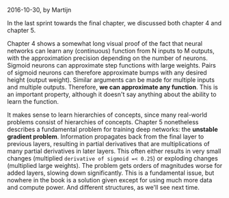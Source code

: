 2016-10-30, by Martijn

In the last sprint towards the final chapter, we discussed both chapter 4
and chapter 5.

Chapter 4 shows a somewhat long visual proof of the fact that neural networks
can learn any (continuous) function from N inputs to M outputs, with the
approximation precision depending on the number of neurons. Sigmoid neurons
can approximate step functions with large weights. Pairs of sigmoid neurons
can therefore approximate bumps with any desired height (output weight).
Similar arguments can be made for multiple inputs and multiple outputs.
Therefore, **we can approximate any function**. This is an important property,
although it doesn't say anything about the ability to learn the function.

It makes sense to learn hierarchies of concepts, since many real-world
problems consist of hierarchies of concepts. Chapter 5 nonetheless describes
a fundamental problem for training deep networks: the **unstable gradient
problem**. Information propagates back from the final layer to previous
layers, resulting in partial derivatives that are multiplications of many
partial derivatives in later layers. This often either results in very
small changes (multiplied `derivative of sigmoid =< 0.25`) or exploding
changes (multiplied large weights). The problem gets orders of magnitudes
worse for added layers, slowing down significantly. This is a fundamental
issue, but nowhere in the book is a solution given except for using much
more data and compute power. And different structures, as we'll see next
time.
